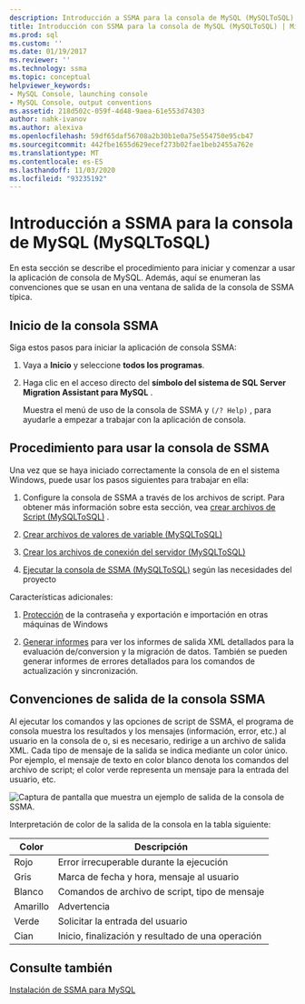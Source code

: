 ```yaml
---
description: Introducción a SSMA para la consola de MySQL (MySQLToSQL)
title: Introducción con SSMA para la consola de MySQL (MySQLToSQL) | Microsoft Docs
ms.prod: sql
ms.custom: ''
ms.date: 01/19/2017
ms.reviewer: ''
ms.technology: ssma
ms.topic: conceptual
helpviewer_keywords:
- MySQL Console, launching console
- MySQL Console, output conventions
ms.assetid: 218d502c-059f-4d48-9aea-61e553d74303
author: nahk-ivanov
ms.author: alexiva
ms.openlocfilehash: 59df65daf56708a2b30b1e0a75e554750e95cb47
ms.sourcegitcommit: 442fbe1655d629ecef273b02fae1beb2455a762e
ms.translationtype: MT
ms.contentlocale: es-ES
ms.lasthandoff: 11/03/2020
ms.locfileid: "93235192"
---
```

# <a name="getting-started-with-ssma-for-mysql-console-mysqltosql"></a>Introducción a SSMA para la consola de MySQL (MySQLToSQL)
En esta sección se describe el procedimiento para iniciar y comenzar a usar la aplicación de consola de MySQL. Además, aquí se enumeran las convenciones que se usan en una ventana de salida de la consola de SSMA típica.  
  
## <a name="launching-ssma-console"></a>Inicio de la consola SSMA  
Siga estos pasos para iniciar la aplicación de consola SSMA:  
  
1.  Vaya a **Inicio** y seleccione **todos los programas**.  
  
2.  Haga clic en el acceso directo del **símbolo del sistema de SQL Server Migration Assistant para MySQL** .  
  
    Muestra el menú de uso de la consola de SSMA y `(/? Help)` , para ayudarle a empezar a trabajar con la aplicación de consola.  
  
## <a name="procedure-for-using-the-ssma-console"></a>Procedimiento para usar la consola de SSMA  
Una vez que se haya iniciado correctamente la consola de en el sistema Windows, puede usar los pasos siguientes para trabajar en ella:  
  
1.  Configure la consola de SSMA a través de los archivos de script. Para obtener más información sobre esta sección, vea [crear archivos de Script &#40;MySQLToSQL&#41;](../../ssma/mysql/creating-script-files-mysqltosql.md) .  
  
2.  [Crear archivos de valores de variable &#40;MySQLToSQL&#41;](../../ssma/mysql/creating-variable-value-files-mysqltosql.md)  
  
3.  [Crear los archivos de conexión del servidor &#40;MySQLToSQL&#41;](../../ssma/mysql/creating-the-server-connection-files-mysqltosql.md)  
  
4.  [Ejecutar la consola de SSMA &#40;MySQLToSQL&#41;](../../ssma/mysql/executing-the-ssma-console-mysqltosql.md) según las necesidades del proyecto  
  
Características adicionales:  
  
1.  [Protección](managing-passwords-mysqltosql.md) de la contraseña y exportación e importación en otras máquinas de Windows  
  
2.  [Generar informes](generating-reports-mysqltosql.md) para ver los informes de salida XML detallados para la evaluación de/conversion y la migración de datos. También se pueden generar informes de errores detallados para los comandos de actualización y sincronización.  
  
## <a name="ssma-console-output-conventions"></a>Convenciones de salida de la consola SSMA  
Al ejecutar los comandos y las opciones de script de SSMA, el programa de consola muestra los resultados y los mensajes (información, error, etc.) al usuario en la consola de o, si es necesario, redirige a un archivo de salida XML. Cada tipo de mensaje de la salida se indica mediante un color único. Por ejemplo, el mensaje de texto en color blanco denota los comandos del archivo de script; el color verde representa un mensaje para la entrada del usuario, etc.  
  
![Captura de pantalla que muestra un ejemplo de salida de la consola de SSMA.](../../ssma/mysql/media/ssmaconsoleoutput_mysql.jpg "SSMAConsoleOutput_MySQL")  
  
Interpretación de color de la salida de la consola en la tabla siguiente:  
  
|Color|Descripción|  
|---------|---------------|  
|Rojo|Error irrecuperable durante la ejecución|  
|Gris|Marca de fecha y hora, mensaje al usuario|  
|Blanco|Comandos de archivo de script, tipo de mensaje|  
|Amarillo|Advertencia|  
|Verde|Solicitar la entrada del usuario|  
|Cian|Inicio, finalización y resultado de una operación|  
  
## <a name="see-also"></a>Consulte también  
[Instalación de SSMA para MySQL](installing-ssma-for-mysql-mysqltosql.md)  
  
